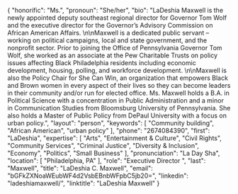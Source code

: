 {
  "honorific": "Ms.",
  "pronoun": "She/her",
  "bio": "LaDeshia Maxwell is the newly appointed deputy southeast regional director for Governor Tom Wolf and the executive director for the Governor’s Advisory Commission on African American Affairs. \n\nMaxwell is a dedicated public servant – working on political campaigns, local and state government, and the nonprofit sector. Prior to joining the Office of Pennsylvania Governor Tom Wolf, she worked as an associate at the Pew Charitable Trusts on policy issues affecting Black Philadelphia residents including economic development, housing, polling, and workforce development. \n\nMaxwell is also the Policy Chair for She Can Win, an organization that empowers Black and Brown women in every aspect of their lives so they can become leaders in their community and/or run for elected office. Ms. Maxwell holds a B.A. in Political Science with a concentration in Public Administration and a minor in Communication Studies from Bloomsburg University of Pennsylvania. She also holds a Master of Public Policy from DePaul University with a focus on urban policy.",
  "layout": "person",
  "keywords": [
    "Community building",
    "African American",
    "urban policy"
  ],
  "phone": "2674084390",
  "first": "LaDeshia",
  "expertise": [
    "Arts",
    "Entertainment & Culture",
    "Civil Rights",
    "Community Services",
    "Criminal Justice",
    "Diversity & Inclusion",
    "Economy",
    "Politics",
    "Small Business"
  ],
  "pronunciation": "La Day Sha",
  "location": [
    "Philadelphia, PA"
  ],
  "role": "Executive Director ",
  "last": "Maxwell",
  "title": "LaDeshia C. Maxwell",
  "email": "bGFkZXNoaWEubWF4d2VsbEBnbWFpbC5jb20=",
  "linkedin": "ladeshiamaxwell/",
  "linktitle": "LaDeshia Maxwell"
}